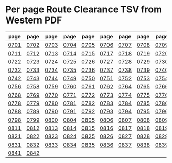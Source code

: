# Per page Route Clearance TSV from Western PDF

|page|page|page|page|page|page|page|page|page|page|
|----|----|----|----|----|----|----|----|----|----|
|[0701](tsv/pg_0701.tsv)|[0702](tsv/pg_0702.tsv)|[0703](tsv/pg_0703.tsv)|[0704](tsv/pg_0704.tsv)|[0705](tsv/pg_0705.tsv)|[0706](tsv/pg_0706.tsv)|[0707](tsv/pg_0707.tsv)|[0708](tsv/pg_0708.tsv)|[0709](tsv/pg_0709.tsv)|[0710](tsv/pg_0710.tsv)|
|[0711](tsv/pg_0711.tsv)|[0712](tsv/pg_0712.tsv)|[0713](tsv/pg_0713.tsv)|[0714](tsv/pg_0714.tsv)|[0715](tsv/pg_0715.tsv)|[0717](tsv/pg_0717.tsv)|[0718](tsv/pg_0718.tsv)|[0719](tsv/pg_0719.tsv)|[0720](tsv/pg_0720.tsv)|[0721](tsv/pg_0721.tsv)|
|[0722](tsv/pg_0722.tsv)|[0723](tsv/pg_0723.tsv)|[0724](tsv/pg_0724.tsv)|[0725](tsv/pg_0725.tsv)|[0726](tsv/pg_0726.tsv)|[0727](tsv/pg_0727.tsv)|[0728](tsv/pg_0728.tsv)|[0729](tsv/pg_0729.tsv)|[0730](tsv/pg_0730.tsv)|[0731](tsv/pg_0731.tsv)|
|[0732](tsv/pg_0732.tsv)|[0733](tsv/pg_0733.tsv)|[0734](tsv/pg_0734.tsv)|[0735](tsv/pg_0735.tsv)|[0736](tsv/pg_0736.tsv)|[0737](tsv/pg_0737.tsv)|[0738](tsv/pg_0738.tsv)|[0739](tsv/pg_0739.tsv)|[0740](tsv/pg_0740.tsv)|[0741](tsv/pg_0741.tsv)|
|[0742](tsv/pg_0742.tsv)|[0743](tsv/pg_0743.tsv)|[0744](tsv/pg_0744.tsv)|[0749](tsv/pg_0749.tsv)|[0750](tsv/pg_0750.tsv)|[0751](tsv/pg_0751.tsv)|[0752](tsv/pg_0752.tsv)|[0753](tsv/pg_0753.tsv)|[0754](tsv/pg_0754.tsv)|[0755](tsv/pg_0755.tsv)|
|[0756](tsv/pg_0756.tsv)|[0758](tsv/pg_0758.tsv)|[0759](tsv/pg_0759.tsv)|[0760](tsv/pg_0760.tsv)|[0761](tsv/pg_0761.tsv)|[0762](tsv/pg_0762.tsv)|[0764](tsv/pg_0764.tsv)|[0765](tsv/pg_0765.tsv)|[0766](tsv/pg_0766.tsv)|[0767](tsv/pg_0767.tsv)|
|[0768](tsv/pg_0768.tsv)|[0769](tsv/pg_0769.tsv)|[0770](tsv/pg_0770.tsv)|[0771](tsv/pg_0771.tsv)|[0772](tsv/pg_0772.tsv)|[0773](tsv/pg_0773.tsv)|[0774](tsv/pg_0774.tsv)|[0775](tsv/pg_0775.tsv)|[0776](tsv/pg_0776.tsv)|[0777](tsv/pg_0777.tsv)|
|[0778](tsv/pg_0778.tsv)|[0779](tsv/pg_0779.tsv)|[0780](tsv/pg_0780.tsv)|[0781](tsv/pg_0781.tsv)|[0782](tsv/pg_0782.tsv)|[0783](tsv/pg_0783.tsv)|[0784](tsv/pg_0784.tsv)|[0785](tsv/pg_0785.tsv)|[0786](tsv/pg_0786.tsv)|[0787](tsv/pg_0787.tsv)|
|[0788](tsv/pg_0788.tsv)|[0789](tsv/pg_0789.tsv)|[0790](tsv/pg_0790.tsv)|[0791](tsv/pg_0791.tsv)|[0792](tsv/pg_0792.tsv)|[0793](tsv/pg_0793.tsv)|[0794](tsv/pg_0794.tsv)|[0795](tsv/pg_0795.tsv)|[0796](tsv/pg_0796.tsv)|[0797](tsv/pg_0797.tsv)|
|[0798](tsv/pg_0798.tsv)|[0799](tsv/pg_0799.tsv)|[0800](tsv/pg_0800.tsv)|[0804](tsv/pg_0804.tsv)|[0805](tsv/pg_0805.tsv)|[0806](tsv/pg_0806.tsv)|[0807](tsv/pg_0807.tsv)|[0808](tsv/pg_0808.tsv)|[0809](tsv/pg_0809.tsv)|[0810](tsv/pg_0810.tsv)|
|[0811](tsv/pg_0811.tsv)|[0812](tsv/pg_0812.tsv)|[0813](tsv/pg_0813.tsv)|[0814](tsv/pg_0814.tsv)|[0815](tsv/pg_0815.tsv)|[0816](tsv/pg_0816.tsv)|[0817](tsv/pg_0817.tsv)|[0818](tsv/pg_0818.tsv)|[0819](tsv/pg_0819.tsv)|[0820](tsv/pg_0820.tsv)|
|[0821](tsv/pg_0821.tsv)|[0822](tsv/pg_0822.tsv)|[0823](tsv/pg_0823.tsv)|[0824](tsv/pg_0824.tsv)|[0825](tsv/pg_0825.tsv)|[0826](tsv/pg_0826.tsv)|[0827](tsv/pg_0827.tsv)|[0828](tsv/pg_0828.tsv)|[0829](tsv/pg_0829.tsv)|[0830](tsv/pg_0830.tsv)|
|[0831](tsv/pg_0831.tsv)|[0832](tsv/pg_0832.tsv)|[0833](tsv/pg_0833.tsv)|[0834](tsv/pg_0834.tsv)|[0835](tsv/pg_0835.tsv)|[0836](tsv/pg_0836.tsv)|[0837](tsv/pg_0837.tsv)|[0838](tsv/pg_0838.tsv)|[0839](tsv/pg_0839.tsv)|[0840](tsv/pg_0840.tsv)|
|[0841](tsv/pg_0841.tsv)|[0842](tsv/pg_0842.tsv)|||||||||
